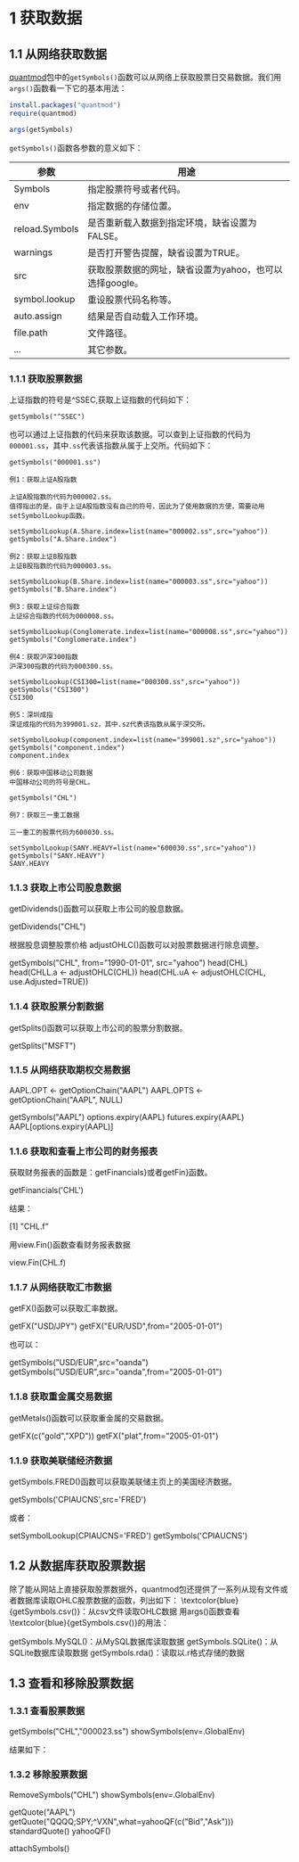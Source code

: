 # 1 获取数据

## 1.1 从网络获取数据

[quantmod](http://www.quantmod.com )包中的`getSymbols()`函数可以从网络上获取股票日交易数据。我们用`args()`函数看一下它的基本用法：


```r
install.packages("quantmod")
require(quantmod)
```

```r
args(getSymbols)
```

`getSymbols()`函数各参数的意义如下：

参数|用途
----|-------
Symbols|指定股票符号或者代码。
env|指定数据的存储位置。
reload.Symbols|是否重新载入数据到指定环境，缺省设置为FALSE。
warnings|是否打开警告提醒，缺省设置为TRUE。
src|获取股票数据的网址，缺省设置为yahoo，也可以选择google。
symbol.lookup|重设股票代码名称等。
auto.assign|结果是否自动载入工作环境。
file.path|文件路径。
...|其它参数。 

### 1.1.1 获取股票数据

上证指数的符号是^SSEC,获取上证指数的代码如下：

```
getSymbols("^SSEC")
```

也可以通过上证指数的代码来获取该数据。可以查到上证指数的代码为`000001.ss`，其中`.ss`代表该指数从属于上交所。代码如下：

```
getSymbols("000001.ss")
```

```
例1：获取上证A股指数

上证A股指数的代码为000002.ss。
值得指出的是，由于上证A股指数没有自己的符号，因此为了使用数据的方便，需要动用setSymbolLookup函数。

setSymbolLookup(A.Share.index=list(name="000002.ss",src="yahoo"))
getSymbols("A.Share.index")
```

```
例2：获取上证B股指数
上证B股指数的代码为000003.ss。

setSymbolLookup(B.Share.index=list(name="000003.ss",src="yahoo"))
getSymbols("B.Share.index")
```

```
例3：获取上证综合指数
上证综合指数的代码为000008.ss。

setSymbolLookup(Conglomerate.index=list(name="000008.ss",src="yahoo"))
getSymbols("Conglomerate.index")
```

```
例4：获取沪深300指数
沪深300指数的代码为000300.ss。

setSymbolLookup(CSI300=list(name="000300.ss",src="yahoo"))
getSymbols("CSI300")
CSI300
```

```
例5：深圳成指
深证成指的代码为399001.sz，其中.sz代表该指数从属于深交所。

setSymbolLookup(component.index=list(name="399001.sz",src="yahoo"))
getSymbols("component.index")
component.index
```

```
例6：获取中国移动公司数据
中国移动公司的符号是CHL。

getSymbols("CHL")

例7：获取三一重工数据

三一重工的股票代码为600030.ss。

setSymbolLookup(SANY.HEAVY=list(name="600030.ss",src="yahoo"))
getSymbols("SANY.HEAVY")
SANY.HEAVY
```

### 1.1.3 获取上市公司股息数据
getDividends()函数可以获取上市公司的股息数据。

getDividends("CHL")


根据股息调整股票价格
adjustOHLC()函数可以对股票数据进行除息调整。

getSymbols("CHL", from="1990-01-01", src="yahoo")
head(CHL)
head(CHLL.a <- adjustOHLC(CHL))
head(CHL.uA <- adjustOHLC(CHL, use.Adjusted=TRUE))


### 1.1.4 获取股票分割数据
getSplits()函数可以获取上市公司的股票分割数据。

getSplits("MSFT")

### 1.1.5 从网络获取期权交易数据

AAPL.OPT <- getOptionChain("AAPL")
AAPL.OPTS <- getOptionChain("AAPL", NULL)



getSymbols("AAPL")
options.expiry(AAPL)
futures.expiry(AAPL)
AAPL[options.expiry(AAPL)]

### 1.1.6 获取和查看上市公司的财务报表
获取财务报表的函数是：getFinancials}或者getFin}函数。

getFinancials('CHL')

结果：

[1] "CHL.f"

用view.Fin()函数查看财务报表数据

view.Fin(CHL.f)

### 1.1.7 从网络获取汇市数据
getFX()函数可以获取汇率数据。

getFX("USD/JPY")
getFX("EUR/USD",from="2005-01-01")

也可以：

getSymbols("USD/EUR",src="oanda")
getSymbols("USD/EUR",src="oanda",from="2005-01-01")

### 1.1.8 获取重金属交易数据
getMetals()函数可以获取重金属的交易数据。

getFX(c("gold","XPD"))
getFX("plat",from="2005-01-01")

### 1.1.9 获取美联储经济数据

getSymbols.FRED()函数可以获取美联储主页上的美国经济数据。

getSymbols('CPIAUCNS',src='FRED')


或者：

setSymbolLookup(CPIAUCNS='FRED')
getSymbols('CPIAUCNS')



## 1.2 从数据库获取股票数据

除了能从网站上直接获取股票数据外，quantmod包还提供了一系列从现有文件或者数据库读取OHLC股票数据的函数，列出如下：
\textcolor{blue}{getSymbols.csv()}：从csv文件读取OHLC数据
用args()函数查看\textcolor{blue}{getSymbols.csv()}的用法：

getSymbols.MySQL()：从MySQL数据库读取数据
getSymbols.SQLite()：从SQLite数据库读取数据
getSymbols.rda()：读取以.r格式存储的数据

## 1.3 查看和移除股票数据

### 1.3.1 查看股票数据

getSymbols("CHL","000023.ss")
showSymbols(env=.GlobalEnv)

结果如下：

### 1.3.2 移除股票数据

RemoveSymbols("CHL")
showSymbols(env=.GlobalEnv)


getQuote("AAPL")
getQuote("QQQQ;SPY;^VXN",what=yahooQF(c("Bid","Ask")))
standardQuote()
yahooQF()

attachSymbols()
